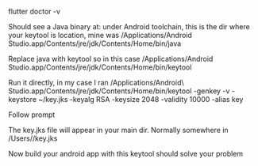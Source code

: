 flutter doctor -v

Should see a Java binary at: under Android toolchain, this is the dir where your keytool is location, mine was /Applications/Android Studio.app/Contents/jre/jdk/Contents/Home/bin/java

Replace java with keytool so in this case /Applications/Android Studio.app/Contents/jre/jdk/Contents/Home/bin/keytool

Run it directly, in my case I ran /Applications/Android\ Studio.app/Contents/jre/jdk/Contents/Home/bin/keytool -genkey -v -keystore ~/key.jks -keyalg RSA -keysize 2048 -validity 10000 -alias key

Follow prompt

The key.jks file will appear in your main dir. Normally somewhere in /Users/<username>/key.jks

Now build your android app with this keytool should solve your problem
